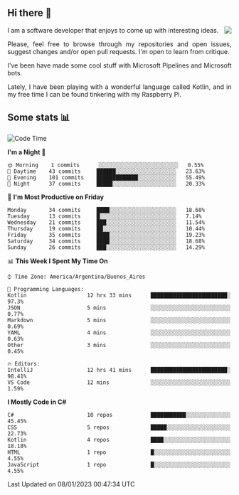 ## Hi there :slightly_smiling_face:

<img src="https://github-readme-stats.vercel.app/api?username=victorgrycuk&show_icons=true&count_private=true&title_color=F7941E&icon_color=F7941E" align="right">

<p align="justify">
I am a software developer that enjoys to come up with interesting ideas.
<p/>

<p align= "justify">
Please, feel free to browse through my repositories and open issues, suggest changes and/or open pull requests. I'm open to learn from critique.
<p/>


<p align= "justify">
I've been have made some cool stuff with Microsoft Pipelines and Microsoft bots.
<p/>

<p align= "justify">
Lately, I have been playing with a wonderful language called Kotlin, and in my free time I can be found tinkering with my Raspberry Pi.
<p/>

## Some stats :bar_chart:
<!--START_SECTION:waka-->
![Code Time](http://img.shields.io/badge/Code%20Time-1%2C279%20hrs%2042%20mins-blue)

**I'm a Night 🦉** 

```text
🌞 Morning    1 commits      ░░░░░░░░░░░░░░░░░░░░░░░░░   0.55% 
🌆 Daytime    43 commits     ██████░░░░░░░░░░░░░░░░░░░   23.63% 
🌃 Evening    101 commits    █████████████░░░░░░░░░░░░   55.49% 
🌙 Night      37 commits     █████░░░░░░░░░░░░░░░░░░░░   20.33%

```
📅 **I'm Most Productive on Friday** 

```text
Monday       34 commits     ████░░░░░░░░░░░░░░░░░░░░░   18.68% 
Tuesday      13 commits     █░░░░░░░░░░░░░░░░░░░░░░░░   7.14% 
Wednesday    21 commits     ███░░░░░░░░░░░░░░░░░░░░░░   11.54% 
Thursday     19 commits     ██░░░░░░░░░░░░░░░░░░░░░░░   10.44% 
Friday       35 commits     ████░░░░░░░░░░░░░░░░░░░░░   19.23% 
Saturday     34 commits     ████░░░░░░░░░░░░░░░░░░░░░   18.68% 
Sunday       26 commits     ███░░░░░░░░░░░░░░░░░░░░░░   14.29%

```


📊 **This Week I Spent My Time On** 

```text
⌚︎ Time Zone: America/Argentina/Buenos_Aires

💬 Programming Languages: 
Kotlin                   12 hrs 33 mins      ████████████████████████░   97.3% 
JSON                     5 mins              ░░░░░░░░░░░░░░░░░░░░░░░░░   0.77% 
Markdown                 5 mins              ░░░░░░░░░░░░░░░░░░░░░░░░░   0.69% 
YAML                     4 mins              ░░░░░░░░░░░░░░░░░░░░░░░░░   0.63% 
Other                    3 mins              ░░░░░░░░░░░░░░░░░░░░░░░░░   0.45%

🔥 Editors: 
IntelliJ                 12 hrs 41 mins      ████████████████████████░   98.41% 
VS Code                  12 mins             ░░░░░░░░░░░░░░░░░░░░░░░░░   1.59%

```

**I Mostly Code in C#** 

```text
C#                       10 repos            ███████████░░░░░░░░░░░░░░   45.45% 
CSS                      5 repos             █████░░░░░░░░░░░░░░░░░░░░   22.73% 
Kotlin                   4 repos             ████░░░░░░░░░░░░░░░░░░░░░   18.18% 
HTML                     1 repo              █░░░░░░░░░░░░░░░░░░░░░░░░   4.55% 
JavaScript               1 repo              █░░░░░░░░░░░░░░░░░░░░░░░░   4.55%

```



 Last Updated on 08/01/2023 00:47:34 UTC
<!--END_SECTION:waka-->
